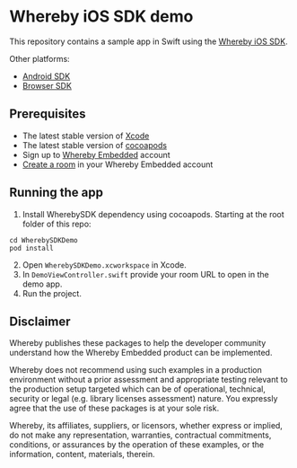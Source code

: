 # Whereby iOS SDK demo

This repository contains a sample app in Swift using the [Whereby iOS SDK](https://github.com/whereby/ios-sdk).

Other platforms: 
- [Android SDK](https://github.com/whereby/android-sdk)
- [Browser SDK](https://github.com/whereby/browser-sdk)

## Prerequisites
- The latest stable version of [Xcode](https://apps.apple.com/us/app/xcode/id497799835)
- The latest stable version of [cocoapods](https://cocoapods.org/)
- Sign up to [Whereby Embedded](https://whereby.com/information/embedded/) account
- [Create a room](https://docs.whereby.com/creating-and-deleting-rooms) in your Whereby Embedded account

## Running the app
1. Install WherebySDK dependency using cocoapods. Starting at the root folder of this repo:
```
cd WherebySDKDemo
pod install
```
2. Open `WherebySDKDemo.xcworkspace` in Xcode.
3. In `DemoViewController.swift` provide your room URL to open in the demo app.
4. Run the project.

## Disclaimer
Whereby publishes these packages to help the developer community understand how the Whereby Embedded product can be implemented.

Whereby does not recommend using such examples in a production environment without a prior assessment and appropriate testing relevant to the production setup targeted which can be of operational, technical, security or legal (e.g. library licenses assessment) nature. You expressly agree that the use of these packages is at your sole risk.

Whereby, its affiliates, suppliers, or licensors, whether express or implied, do not make any representation, warranties, contractual commitments, conditions, or assurances by the operation of these examples, or the information, content, materials, therein.
